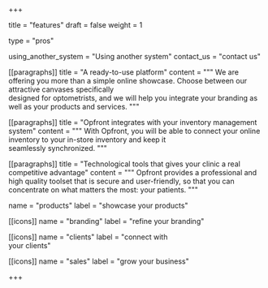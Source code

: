 +++

title = "features"
draft = false
weight = 1

type = "pros"

using_another_system = "Using another system"
contact_us = "contact us"


[[paragraphs]]
title = "A ready-to-use platform"
content = """
    We are offering you more than a simple online showcase. Choose between our attractive canvases specifically \
    designed for optometrists, and we will help you integrate your branding as well as your products and services.
    """

[[paragraphs]]
title = "Opfront integrates with your inventory management system"
content = """
    With Opfront, you will be able to connect your online inventory to your in-store inventory and keep it \
    seamlessly synchronized.
    """

[[paragraphs]]
title = "Technological tools that gives your clinic a real competitive advantage"
content = """
    Opfront provides a professional and high quality toolset that is secure and user-friendly, so that you can \
    concentrate on what matters the most: your patients.
    """

name = "products"
label =  "showcase your products"

[[icons]]
name = "branding"
label =  "refine your branding"

[[icons]]
name = "clients"
label =  "connect with <br/>your clients"

[[icons]]
name = "sales"
label =  "grow your business"

+++
